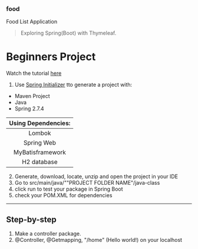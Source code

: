 ### food
 Food List Application

>  Exploring Spring(Boot) with Thymeleaf.

# Beginners Project
Watch the tutorial [here](https://www.youtube.com/watch?v=hoVUmn8ZCOo "Spring Boot Thymeleaf Tutorial for beginners")

1. Use [Spring Initializer](https://start.spring.io/) tto generate a project with:
- Maven Project
- Java
- Spring 2.7.4

| Using Dependencies: |
|:-------:|
|Lombok|
|Spring Web|
|MyBatisframework|
|H2 database|

2. Generate, download, locate, unzip and open the project in your IDE
3. Go to src/main/java/""PROJECT FOLDER NAME"/java-class
4. click run to test your package in Spring Boot
5. check your POM.XML for dependencies

---
## Step-by-step
1. Make a controller package.
2. @Controller, @Getmapping, "/home" (Hello world!) on your localhost